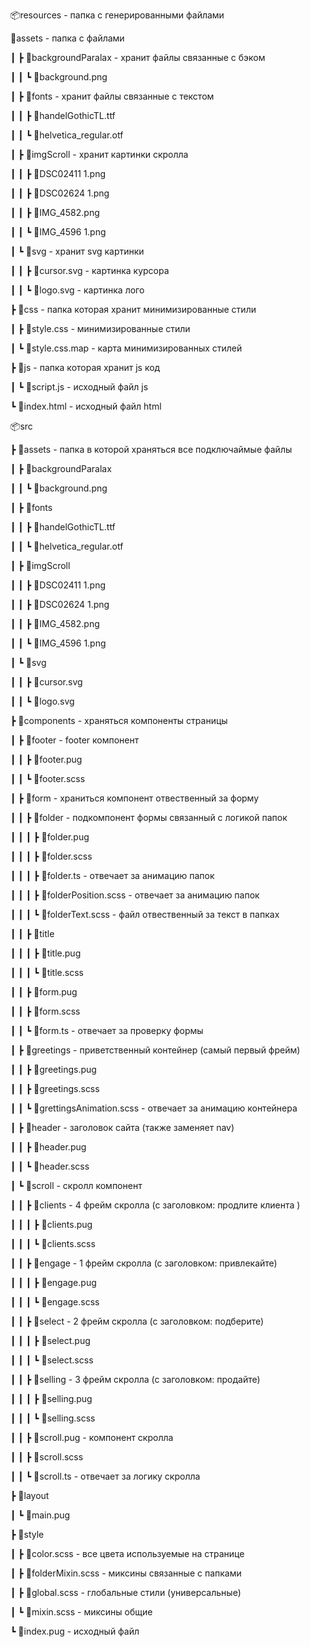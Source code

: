 📦resources - папка с генерированными файлами

 📂assets - папка с файлами
 
 ┃ ┣ 📂backgroundParalax - хранит файлы связанные с бэком
 
 ┃ ┃ ┗ 📜background.png 
 
 ┃ ┣ 📂fonts - хранит файлы связанные с текстом
 
 ┃ ┃ ┣ 📜handelGothicTL.ttf
 
 ┃ ┃ ┗ 📜helvetica_regular.otf
 
 ┃ ┣ 📂imgScroll - хранит картинки скролла
 
 ┃ ┃ ┣ 📜DSC02411 1.png
 
 ┃ ┃ ┣ 📜DSC02624 1.png
 
 ┃ ┃ ┣ 📜IMG_4582.png
 
 ┃ ┃ ┗ 📜IMG_4596 1.png
 
 ┃ ┗ 📂svg - хранит svg картинки
 
 ┃ ┃ ┣ 📜cursor.svg - картинка курсора
 
 ┃ ┃ ┗ 📜logo.svg  - картинка лого
 
 ┣ 📂css  - папка которая хранит минимизированные стили
 
 ┃ ┣ 📜style.css - минимизированные стили
 
 ┃ ┗ 📜style.css.map - карта минимизированных стилей
 
 ┣ 📂js - папка которая хранит js код
 
 ┃ ┗ 📜script.js - исходный файл js
 
 ┗ 📜index.html - исходный файл html


📦src

 ┣ 📂assets - папка в которой храняться все подключаймые файлы
 
 ┃ ┣ 📂backgroundParalax
 
 ┃ ┃ ┗ 📜background.png
 
 ┃ ┣ 📂fonts
 
 ┃ ┃ ┣ 📜handelGothicTL.ttf
 
 ┃ ┃ ┗ 📜helvetica_regular.otf
 
 ┃ ┣ 📂imgScroll
 
 ┃ ┃ ┣ 📜DSC02411 1.png
 
 ┃ ┃ ┣ 📜DSC02624 1.png
 
 ┃ ┃ ┣ 📜IMG_4582.png
 
 ┃ ┃ ┗ 📜IMG_4596 1.png
 
 ┃ ┗ 📂svg
 
 ┃ ┃ ┣ 📜cursor.svg
 
 ┃ ┃ ┗ 📜logo.svg
 
 ┣ 📂components - храняться компоненты страницы
 
 ┃ ┣ 📂footer - footer компонент
 
 ┃ ┃ ┣ 📜footer.pug
 
 ┃ ┃ ┗ 📜footer.scss
 
 ┃ ┣ 📂form - храниться компонент отвественный за форму
 
 ┃ ┃ ┣ 📂folder - подкомпонент формы связанный с логикой папок
 
 ┃ ┃ ┃ ┣ 📜folder.pug
 
 ┃ ┃ ┃ ┣ 📜folder.scss
 
 ┃ ┃ ┃ ┣ 📜folder.ts - отвечает за анимацию папок
 
 ┃ ┃ ┃ ┣ 📜folderPosition.scss - отвечает за анимацию папок
 
 ┃ ┃ ┃ ┗ 📜folderText.scss - файл отвественный за текст в папках
 
 ┃ ┃ ┣ 📂title
 
 ┃ ┃ ┃ ┣ 📜title.pug
 
 ┃ ┃ ┃ ┗ 📜title.scss
 
 ┃ ┃ ┣ 📜form.pug
 
 ┃ ┃ ┣ 📜form.scss
 
 ┃ ┃ ┗ 📜form.ts - отвечает за проверку формы
 
 ┃ ┣ 📂greetings - приветственный контейнер (самый первый фрейм)
 
 ┃ ┃ ┣ 📜greetings.pug
 
 ┃ ┃ ┣ 📜greetings.scss
 
 ┃ ┃ ┗ 📜grettingsAnimation.scss - отвечает за анимацию контейнера
 
 ┃ ┣ 📂header - заголовок сайта (также заменяет nav)
 
 ┃ ┃ ┣ 📜header.pug 
 
 ┃ ┃ ┗ 📜header.scss
 
 ┃ ┗ 📂scroll - скролл компонент
 
 ┃ ┃ ┣ 📂clients - 4 фрейм скролла (с заголовком: продлите клиента )
 
 ┃ ┃ ┃ ┣ 📜clients.pug
 
 ┃ ┃ ┃ ┗ 📜clients.scss
 
 ┃ ┃ ┣ 📂engage - 1 фрейм скролла (с заголовком: привлекайте)
 
 ┃ ┃ ┃ ┣ 📜engage.pug
 
 ┃ ┃ ┃ ┗ 📜engage.scss
 
 ┃ ┃ ┣ 📂select - 2 фрейм скролла (с заголовком: подберите)
 
 ┃ ┃ ┃ ┣ 📜select.pug
 
 ┃ ┃ ┃ ┗ 📜select.scss
 
 ┃ ┃ ┣ 📂selling  - 3 фрейм скролла (с заголовком: продайте)
 
 ┃ ┃ ┃ ┣ 📜selling.pug
 
 ┃ ┃ ┃ ┗ 📜selling.scss
 
 ┃ ┃ ┣ 📜scroll.pug - компонент скролла
 
 ┃ ┃ ┣ 📜scroll.scss
 
 ┃ ┃ ┗ 📜scroll.ts - отвечает за логику скролла
 
 ┣ 📂layout
 
 ┃ ┗ 📜main.pug
 
 ┣ 📂style
 
 ┃ ┣ 📜color.scss - все цвета используемые на странице
 
 ┃ ┣ 📜folderMixin.scss - миксины связанные с папками
 
 ┃ ┣ 📜global.scss - глобальные стили (универсальные)
 
 ┃ ┗ 📜mixin.scss - миксины общие
 
 ┗ 📜index.pug - исходный файл
 

